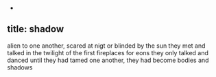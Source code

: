 -
title: shadow
-

alien to one another, scared at nigt or blinded by the sun
they met and talked in the twilight of the first fireplaces
for eons they only talked and danced
until they had tamed one another, they had become bodies and shadows